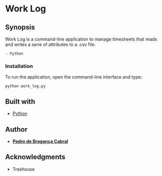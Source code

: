 # Work Log
## Synopsis
Work Log is a command-line application to manage timesheets that reads and writes a serie of attributes to a .csv file.
```
- Python
```
### Installation
To run the application, open the command-line interface and type:
```
python work_log.py
```
## Built with
* [Python](https://www.python.org/)
## Author
* [**Pedro de Bragança Cabral**](https://www.linkedin.com/in/pbragancacabral/)
## Acknowledgments
* Treehouse
